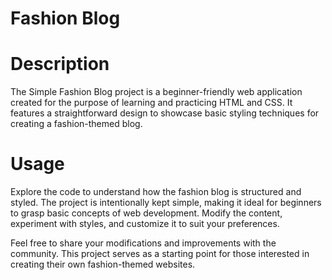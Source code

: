 # Fashion Blog

# Description
The Simple Fashion Blog project is a beginner-friendly web application created for the purpose of learning and practicing HTML and CSS. It features a straightforward design to showcase basic styling techniques for creating a fashion-themed blog.

# Usage
Explore the code to understand how the fashion blog is structured and styled. The project is intentionally kept simple, making it ideal for beginners to grasp basic concepts of web development. Modify the content, experiment with styles, and customize it to suit your preferences.

Feel free to share your modifications and improvements with the community. This project serves as a starting point for those interested in creating their own fashion-themed websites.
